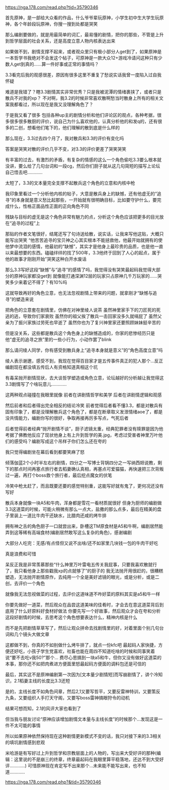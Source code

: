https://nga.178.com/read.php?tid=35790346

首先原神，是一部给大众看的作品，什么爷爷辈玩原神，小学生初中生大学生玩原神，各个年龄段玩原神，你搜一搜到处都是哭笑

那么编剧要做的，就是用最简单的词汇，最易懂的剧情，把你的那些，不管是上升到哲学层面的社会关系，还是高度立意人物内核表达出来

如果做不到，剧情支撑不起来，或者观众里只有极小部分人get到了，如果原神是一本哲学书我绝对不会发这个帖子，可原神是一款大众12+游戏冷请问这种只有少数人get到真的……算一件好事或正常的事情吗？




3.3看完后我的观感很差，原因有很多这里不重复了愁说实话我曾一度陷入过自我怀疑

难道是我错了？瞎3.3剧情其实非常优秀？只是我被泥潭的情绪裹挟了，或者只是散兵不对我的xp？
不对啊，我3.2的时候非常喜欢散啊愁当时散身上所有的相关文案我都看过，所以现在是我又没理解角色了？

于是我又看了很多
包括各种up主的剧情分析和他们评论区的观点，各种考据，很多很多很多散厨的评价，说自己为什么喜欢他的，认真分析他的和发q的，还有很多的二创，想看他们笔下的，他们理解的散到底是什么样的



那么现在，3.3过去四个月了，我对散兵和3.3的评价有变化吗

答案是哭笑对散的评价几乎不变，对3.3的评价更差了哭笑哭笑




有丰富的过去，有激烈的矛盾，有复杂的情感的这么一个角色偷吃3.3要么根本就没讲，要么给了几句台词和一段cg，然后你们厨子就从这几句简短的描写上论坛自己悟去吧…………

太短了，3.3的文本量完全支撑不起散兵这个角色的立意和内核中枪

我印象里看过一个分析他内核的帖子，大意是散兵身上的缺憾，还有他虚无的“追寻”的本身就是意义愁比起那些，一开始就有很明确目标，比如要守护什么，要完成什么，性格正面品性正面的正向角色不同

残缺与目标的虚无是这个角色非常有魅力的点，分析这个角色应该把更多的目光放在“追寻的过程”上

那贴的作者文笔很好，结尾还写了句诗送给散，说实话，让我来写他这贴，大概只能写出哭笑
“他苦苦追寻的宝贝神之心其实根本不能拯救他，他最开始就拥有的使他梦中流泪的感情，他最初的“缺憾”，其实才是他身上最珍贵的品质，也是他一直以来最想要的东西。磕磕绊绊的找了500年，3.3他终于回到了人心的起点，属于他的故事才刚刚开始”哭笑这种白开水废话




那么3.3写好这段“缺憾”与“追寻”的感情了吗，我觉得没有哭笑最起码我觉得大部分的原神玩家都没get到
就像能打通深渊12层的玩家只占原神几千万玩家的……哭笑多少来着记不得了？有10%吗

这就导致再好的角色立意，也无法忽视剧情上带来的问题，就拿刚才“缺憾与追寻”的塑造来说

把角色的立意套在剧情里，仿佛在对神里绫人说茶
虽然神里家手下的刀匠死的死逃的逃，导致你们家衰败
虽然你的祖父挨了散兵一击回家没多久就嗝屁了
虽然父亲为了振兴家族过劳死也早逝了
虽然你也为了复兴神里家还要照顾妹妹挺辛苦的

但是没关系，这些都是散兵这个角色身上的缺憾造成的，你家的悲惨经历只是他“虚无的追寻之旅”里的一些小行为，小动作罢了blink

那么请问绫人同学，你有感受到散兵身上“追寻本身就是意义”的“角色高度立意”吗

绫人表示谢邀，感受不到，我现在觉得百目家才是五传事件真正的犯人那个…反正编剧现在都没填五传后人有资格知道真相这个坑

有毒呆抛开剧情现状，去大谈哲学塑造或角色立意，论坛越好的分析越让我觉得这3.3剧情写了个啥玩意儿…………

这两种观点碰撞在我眼里就像
前者在讲剧情哲学和美学
后者在讲剧情逻辑和观感

然后前者和后者得出完全相反的结论冷笑
前者觉得后者看不懂3.3，都是对散兵有固有印象了，都是没理解散兵这个角色了，都是在断章取义发泄情绪aoe了，都是没共情能力，编剧你写的很好，争取再接再厉多写点，气死后者

后者觉得前者经典“抛开剧情不谈”，厨子滤镜太重，经典犯罪者没有赎罪是因为他考据了佛教他反应了现状他身上有上升到哲学的美.jpg，考虑过受害者神里万叶他们的感受吗？编剧写成这个吊样子你们怎么还在夸的

我只觉得编剧坐在幕后看到都要笑麻了怒



倾落伽蓝2个小时半左右的剧情，四分之一写博士背锅四分之一写纳西妲说教，剩下的那点时间再塞点旅行者去稻妻确认真相，再塞点可爱猫猫，再快速把三次背叛过一遍，再打个boss救个旅行者，最后挖点魔女的伏笔

冷笑中枪太赶了，而且既要还要的感觉特别重，这能写好就有鬼了，更何况还没有写好

散兵本身就像一块A5和牛肉，浑身都是雪花一看材质就很好
但身为厨师的编剧做3.3这道菜的时候，可能火稍微有那么一点大，盐撒的那么点多，最后在精美的盘子里装上一道比牛肉干还缺水，比腊肉还咸的烤牛排

拥有神之舌的角色厨子一口就尝出来，卧槽这TM原食材是A5和牛啊，编剧居然能弄到这等稀有高端食材(编剧居然敢写这么复杂的角色)，感谢编剧

大部分人吃完：无感/有点怪但又说不出啥/还不如家里几块钱一包的牛肉干好吃

真是浪费和可惜



呆反正我是非常羡慕那些“什么神里万叶雷电五传关我屁事，只要我喜欢散就行了，我只看他身上那些戳我xp的点就够了”的厨子的
我无法抛开用很赶的，很糟糕塑造，无法抛开剧情原作，去纯用一个全是美好滤镜的眼光，或是分析，或是二创，去评价一个角色

就像我无法忽视做菜的过程，去评价这道味道不咋好菜的原料其实是a5和牛一样

你要先做好一道菜，然后观众在品尝这道美味的佳肴时，才会去在意这道菜背后到底用了什么好原料好食材好做法
你要先写一个好故事，然后观众才会在夸和分析这段好剧情的时候，去思考这个角色想要表达什么，精神内核是什么

而不是先把剧情草草写了，然后让观众拼命去找剧情里的好，对着里面个别几句台词和几个镜头大做文章

这都做不到，你真的不如别做什么烤牛排了，就点一份kfc吧
最起码人家快捷，方便还好吃，小孩子学生党喜欢，社畜也能在周四不知道吃啥的时候和同事笑着说“要不去吃v我50?”那个…
费尽心思搞到一块a5和牛，但你又没有做好这道菜的本事，那你还不如把肉煮进方便面里怒最起码方便面的调料包还是可信的



最后，其实这不是原神编剧第一次因为[文本量少剧情短]而写崩剧情了，讲个冷知识，2.1稻妻主线的长度比3.3还短

是的，主线长度不如角色间章，然后2,1又要写哲平，又要反雷神特训，又要策反九条，又要组织人手打天守阁，又要写boss雷神搞眼狩令的动机

结果可想而知，2.1的风评大家也看到了



但当我与朋友讨论“原神应该增加剧情文本量与主线长度”的时候那个…发现这是一件不太可能的事情

所以如果原神依然保持现在这种剧情更新模式不变的话，我只对接下来的3.3相关的填坑剧情感到悲观

米哈游是有写好过上升到哲学和宗教层面上的人物的，写出来大受好评的那种(编辑：这里说的不是崩三的终章，终章最起码在我眼里算平稳落地，还达不到大受好评…………)
可惜原神现在肯定写不出来那个…未来能不能写出来，也不知道…………

https://nga.178.com/read.php?&tid=35790346

